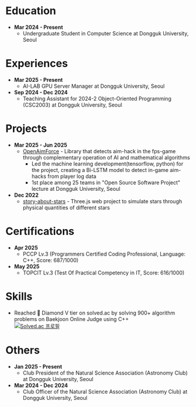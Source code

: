 # Education
* **Mar 2024 - Present**
    * Undergraduate Student in Computer Science at Dongguk University, Seoul

# Experiences
* **Mar 2025 - Present**
    * AI-LAB GPU Server Manager at Dongguk University, Seoul
* **Sep 2024 - Dec 2024**
    * Teaching Assistant for 2024-2 Object-Oriented Programming (CSC2003) at Dongguk University, Seoul

# Projects
* **Mar 2025 - Jun 2025**
    * <a href="https://github.com/CSID-DGU/2025-1-CSC4004-1-6-OpenAimForce">OpenAimForce</a> - Library that detects aim-hack in the fps-game through complementary operation of AI and mathematical algorithms
        * Led the machine learning development(tensorflow, python) for the project, creating a Bi-LSTM model to detect in-game aim-hacks from player log data
        * 1st place among 25 teams in "Open Source Software Project" lecture at Dongguk University, Seoul
* **Dec 2022**
    *  <a href="https://github.com/blueh4rry/story-about-stars">story-about-stars</a> - Three.js web project to simulate stars through physical quantities of different stars

# Certifications
* **Apr 2025**
    * PCCP Lv.3 (Programmers Certified Coding Professional, Language: C++, Score: 687/1000)
* **May 2025**
    * TOPCIT Lv.3 (Test Of Practical Competency in IT, Score: 616/1000)

# Skills
* Reached 💎 Diamond V tier on solved.ac by solving 900+ algorithm problems on Baekjoon Online Judge using C++  
[![Solved.ac 프로필](http://mazassumnida.wtf/api/mini/generate_badge?boj=h4rry)](https://solved.ac/profile/h4rry)

# Others
* **Jan 2025 - Present**
    * Club President of the Natural Science Association (Astronomy Club) at Dongguk University, Seoul
* **Mar 2024 - Dec 2024**
    * Club Officer of the Natural Science Association (Astronomy Club) at Dongguk University, Seoul
